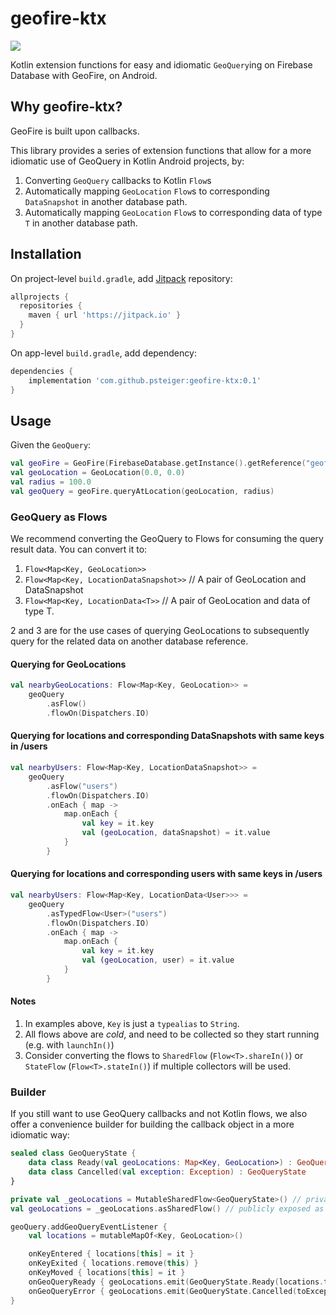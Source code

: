 # geofire-ktx

[![](https://jitpack.io/v/psteiger/geofire-ktx.svg)](https://jitpack.io/#psteiger/geofire-ktx)

Kotlin extension functions for easy and idiomatic `GeoQuery`ing on Firebase Database with GeoFire, on Android.

## Why geofire-ktx?

GeoFire is built upon callbacks.

This library provides a series of extension functions that allow for a more idiomatic use of GeoQuery in Kotlin Android projects, by:

1. Converting `GeoQuery` callbacks to Kotlin `Flow`s
2. Automatically mapping `GeoLocation` `Flow`s to corresponding `DataSnapshot` in another database path.
3. Automatically mapping `GeoLocation` `Flow`s to corresponding data of type `T` in another database path.

## Installation 

On project-level `build.gradle`, add [Jitpack](https://jitpack.io/) repository:

```groovy
allprojects {
  repositories {
    maven { url 'https://jitpack.io' }
  }
}
```

On app-level `build.gradle`, add dependency:

```groovy
dependencies {
    implementation 'com.github.psteiger:geofire-ktx:0.1'
}
```

## Usage

Given the `GeoQuery`:

```kotlin
val geoFire = GeoFire(FirebaseDatabase.getInstance().getReference("geofire"))
val geoLocation = GeoLocation(0.0, 0.0)
val radius = 100.0
val geoQuery = geoFire.queryAtLocation(geoLocation, radius)
```

### GeoQuery as Flows

We recommend converting the GeoQuery to Flows for consuming the query result data. You can convert it to:

1. `Flow<Map<Key, GeoLocation>>`
2. `Flow<Map<Key, LocationDataSnapshot>>` // A pair of GeoLocation and DataSnapshot
3. `Flow<Map<Key, LocationData<T>>`       // A pair of GeoLocation and data of type T.

2 and 3 are for the use cases of querying GeoLocations to subsequently query for the related data on another database reference.

#### Querying for GeoLocations

```kotlin
val nearbyGeoLocations: Flow<Map<Key, GeoLocation>> = 
    geoQuery
        .asFlow()
        .flowOn(Dispatchers.IO)
```

#### Querying for locations and corresponding DataSnapshots with same keys in /users

```kotlin
val nearbyUsers: Flow<Map<Key, LocationDataSnapshot>> = 
    geoQuery
        .asFlow("users")
        .flowOn(Dispatchers.IO)
        .onEach { map ->
            map.onEach {
                val key = it.key
                val (geoLocation, dataSnapshot) = it.value
            }
        }
```

#### Querying for locations and corresponding users with same keys in /users

```kotlin
val nearbyUsers: Flow<Map<Key, LocationData<User>>> = 
    geoQuery
        .asTypedFlow<User>("users")
        .flowOn(Dispatchers.IO)
        .onEach { map ->
            map.onEach {
                val key = it.key
                val (geoLocation, user) = it.value
            }
        }
```

#### Notes

1. In examples above, `Key` is just a `typealias` to `String`.
2. All flows above are *cold*, and need to be collected so they start running (e.g. with `launchIn()`)
3. Consider converting the flows to `SharedFlow` (`Flow<T>.shareIn()`) or `StateFlow` (`Flow<T>.stateIn()`) if multiple collectors will be used.


### Builder

If you still want to use GeoQuery callbacks and not Kotlin flows, we also offer a convenience builder for building the callback object in a more idiomatic way:

```kotlin
sealed class GeoQueryState { 
    data class Ready(val geoLocations: Map<Key, GeoLocation>) : GeoQueryState
    data class Cancelled(val exception: Exception) : GeoQueryState
}

private val _geoLocations = MutableSharedFlow<GeoQueryState>() // private mutable shared flow
val geoLocations = _geoLocations.asSharedFlow() // publicly exposed as read-only shared flow

geoQuery.addGeoQueryEventListener {
    val locations = mutableMapOf<Key, GeoLocation>()

    onKeyEntered { locations[this] = it }
    onKeyExited { locations.remove(this) }
    onKeyMoved { locations[this] = it }
    onGeoQueryReady { geoLocations.emit(GeoQueryState.Ready(locations.toMap())) }
    onGeoQueryError { geoLocations.emit(GeoQueryState.Cancelled(toException())) }
}
```
